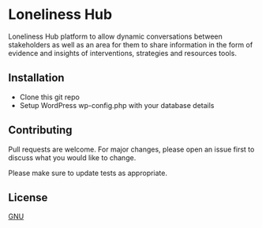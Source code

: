 # Loneliness Hub

Loneliness Hub platform to allow dynamic conversations between stakeholders as well as an area for them to share information in the form of evidence and insights of interventions, strategies and resources tools.

## Installation

<ul>
<li>Clone this git repo</li>
<li>Setup WordPress wp-config.php with your database details</li>
</ul>

## Contributing
Pull requests are welcome. For major changes, please open an issue first to discuss what you would like to change.

Please make sure to update tests as appropriate.

## License
[GNU](http://www.gnu.org/licenses/gpl-3.0.en.html)
